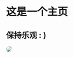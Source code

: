 # 这是一个主页

## 保持乐观 : )

<img  style="border-radius: 25px" src="https://pic.qingsds.cn/IMG_7553.JPG?imgqsd">
